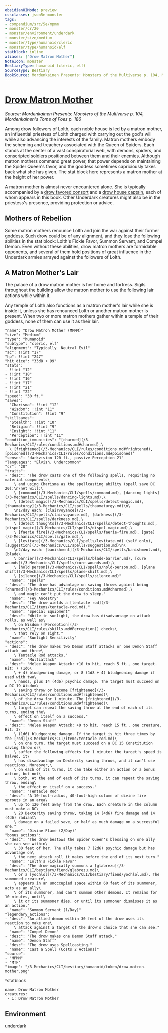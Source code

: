 ```yaml
---
obsidianUIMode: preview
cssclasses: json5e-monster
tags:
- compendium/src/5e/mpmm
- monster/cr/20
- monster/environment/underdark
- monster/size/medium
- monster/type/humanoid/cleric
- monster/type/humanoid/elf
statblock: inline
aliases: ["Drow Matron Mother"]
NoteIcon: monster
BestiaryType: humanoid (cleric, elf)
SourceType: Bestiary
BookSource: Mordenkainen Presents: Monsters of the Multiverse p. 104, Mordenkainen's Tome of Foes p. 186
---
```

# [Drow Matron Mother](3-Mechanics\CLI\bestiary\humanoid/drow-matron-mother-mpmm.md)
*Source: Mordenkainen Presents: Monsters of the Multiverse p. 104, Mordenkainen's Tome of Foes p. 186*  

Among drow followers of Lolth, each noble house is led by a matron mother, an influential priestess of Lolth charged with carrying out the god's will while also advancing the interests of the family. Matron mothers embody the scheming and treachery associated with the Queen of Spiders. Each stands at the center of a vast conspiratorial web, with demons, spiders, and conscripted soldiers positioned between them and their enemies. Although matron mothers command great power, that power depends on maintaining the Spider Queen's favor, and the goddess sometimes capriciously takes back what she has given. The stat block here represents a matron mother at the height of her power.

A matron mother is almost never encountered alone. She is typically accompanied by a [drow favored consort](drow-favored-consort-mpmm.md) and a [drow house captain](drow-house-captain-mpmm.md), each of whom appears in this book. Other Underdark creatures might also be in the priestess's presence, providing protection or advice.

## Mothers of Rebellion

Some matron mothers renounce Lolth and join the war against their former goddess. Such drow could be of any alignment, and they lose the following abilities in the stat block: Lolth's Fickle Favor, Summon Servant, and Compel Demon. Even without these abilities, drow matron mothers are formidable opponents, and several of them hold positions of great influence in the Underdark armies arrayed against the followers of Lolth.

## A Matron Mother's Lair

The palace of a drow matron mother is her home and fortress. Sigils throughout the building allow the matron mother to use the following lair actions while within it.

Any temple of Lolth also functions as a matron mother's lair while she is inside it, unless she has renounced Lolth or another matron mother is present. When two or more matron mothers gather within a temple of their goddess, none of them can use it as their lair.

```statblock
"name": "Drow Matron Mother (MPMM)"
"size": "Medium"
"type": "humanoid"
"subtype": "cleric, elf"
"alignment": "Typically  Neutral Evil"
"ac": !!int "17"
"hp": !!int "247"
"hit_dice": "33d8 + 99"
"stats":
- !!int "12"
- !!int "18"
- !!int "16"
- !!int "17"
- !!int "21"
- !!int "22"
"speed": "30 ft."
"saves":
  "Charisma": !!int "12"
  "Wisdom": !!int "11"
  "Constitution": !!int "9"
"skillsaves":
  "Stealth": !!int "10"
  "Religion": !!int "9"
  "Insight": !!int "11"
  "Perception": !!int "11"
"condition_immunities": "[charmed](/3-Mechanics/CLI/rules/conditions.md#charmed),\
  \ [frightened](/3-Mechanics/CLI/rules/conditions.md#frightened), [poisoned](/3-Mechanics/CLI/rules/conditions.md#poisoned)"
"senses": "darkvision 120 ft., passive Perception 21"
"languages": "Elvish, Undercommon"
"cr": "20"
"traits":
- "desc": "The drow casts one of the following spells, requiring no material components\
    \ and using Charisma as the spellcasting ability (spell save DC 20):\n\nAt will:\
    \ [command](/3-Mechanics/CLI/spells/command.md), [dancing lights](/3-Mechanics/CLI/spells/dancing-lights.md),\
    \ [detect magic](/3-Mechanics/CLI/spells/detect-magic.md), [thaumaturgy](/3-Mechanics/CLI/spells/thaumaturgy.md)\n\
    \n1/day each: [clairvoyance](/3-Mechanics/CLI/spells/clairvoyance.md), [darkness](/3-Mechanics/CLI/spells/darkness.md),\
    \ [detect thoughts](/3-Mechanics/CLI/spells/detect-thoughts.md), [dispel magic](/3-Mechanics/CLI/spells/dispel-magic.md),\
    \ [faerie fire](/3-Mechanics/CLI/spells/faerie-fire.md), [gate](/3-Mechanics/CLI/spells/gate.md),\
    \ [levitate](/3-Mechanics/CLI/spells/levitate.md) (self only), [suggestion](/3-Mechanics/CLI/spells/suggestion.md)\n\
    \n2/day each: [banishment](/3-Mechanics/CLI/spells/banishment.md), [blade\
    \ barrier](/3-Mechanics/CLI/spells/blade-barrier.md), [cure wounds](/3-Mechanics/CLI/spells/cure-wounds.md),\
    \ [hold person](/3-Mechanics/CLI/spells/hold-person.md), [plane shift](/3-Mechanics/CLI/spells/plane-shift.md),\
    \ [silence](/3-Mechanics/CLI/spells/silence.md)"
  "name": "spells"
- "desc": "The drow has advantage on saving throws against being [charmed](/3-Mechanics/CLI/rules/conditions.md#charmed),\
    \ and magic can't put the drow to sleep."
  "name": "Fey Ancestry"
- "desc": "The drow wields a [tentacle rod](/3-Mechanics/CLI/items/tentacle-rod.md)."
  "name": "Special Equipment"
- "desc": "While in sunlight, the drow has disadvantage on attack rolls, as well as\
    \ on Wisdom ([Perception](/3-Mechanics/CLI/rules/skills.md#Perception)) checks\
    \ that rely on sight."
  "name": "Sunlight Sensitivity"
"actions":
- "desc": "The drow makes two Demon Staff attacks or one Demon Staff attack and three\
    \ Tentacle Rod attacks."
  "name": "Multiattack"
- "desc": "Melee Weapon Attack: +10 to hit, reach 5 ft., one target. Hit: 7 (1d6\
    \ + 4) bludgeoning damage, or 8 (1d8 + 4) bludgeoning damage if used with two\
    \ hands, plus 14 (4d6) psychic damage. The target must succeed on a DC 19 Wisdom\
    \ saving throw or become [frightened](/3-Mechanics/CLI/rules/conditions.md#frightened)\
    \ of the drow for 1 minute. The [frightened](/3-Mechanics/CLI/rules/conditions.md#frightened)\
    \ target can repeat the saving throw at the end of each of its turns, ending the\
    \ effect on itself on a success."
  "name": "Demon Staff"
- "desc": "Melee Weapon Attack: +9 to hit, reach 15 ft., one creature. Hit: 3\
    \ (1d6) bludgeoning damage. If the target is hit three times by the [rod](/3-Mechanics/CLI/items/tentacle-rod.md)\
    \ on one turn, the target must succeed on a DC 15 Constitution saving throw or\
    \ suffer the following effects for 1 minute: the target's speed is halved, it\
    \ has disadvantage on Dexterity saving throws, and it can't use reactions. Moreover,\
    \ on each of its turns, it can take either an action or a bonus action, but not\
    \ both. At the end of each of its turns, it can repeat the saving throw, ending\
    \ the effect on itself on a success."
  "name": "Tentacle Rod"
- "desc": "A 10-foot-radius, 40-foot-high column of divine fire sprouts in an area\
    \ up to 120 feet away from the drow. Each creature in the column must make a DC\
    \ 20 Dexterity saving throw, taking 14 (4d6) fire damage and 14 (4d6) radiant\
    \ damage on a failed save, or half as much damage on a successful one."
  "name": "Divine Flame (2/Day)"
"bonus_actions":
- "desc": "The drow bestows the Spider Queen's blessing on one ally she can see within\
    \ 30 feet of her. The ally takes 7 (2d6) psychic damage but has advantage on\
    \ the next attack roll it makes before the end of its next turn."
  "name": "Lolth's Fickle Favor"
- "desc": "The drow magically summons a [glabrezu](/3-Mechanics/CLI/bestiary/fiend/glabrezu.md)\
    \ or a [yochlol](/3-Mechanics/CLI/bestiary/fiend/yochlol.md). The summoned creature\
    \ appears in an unoccupied space within 60 feet of its summoner, acts as an ally\
    \ of its summoner, and can't summon other demons. It remains for 10 minutes, until\
    \ it or its summoner dies, or until its summoner dismisses it as an action."
  "name": "Summon Servant (1/Day)"
"legendary_actions":
- "desc": "An allied demon within 30 feet of the drow uses its reaction to make one\
    \ attack against a target of the drow's choice that she can see."
  "name": "Compel Demon"
- "desc": "The drow makes one Demon Staff attack."
  "name": "Demon Staff"
- "desc": "The drow uses Spellcasting."
  "name": "Cast a Spell (Costs 2 Actions)"
"source":
- "MPMM"
- "MTF"
"image": "/3-Mechanics/CLI/bestiary/humanoid/token/drow-matron-mother.png"
```
^statblock

```encounter-table
name: Drow Matron Mother
creatures:
 - 1: Drow Matron Mother
```

## Environment

underdark